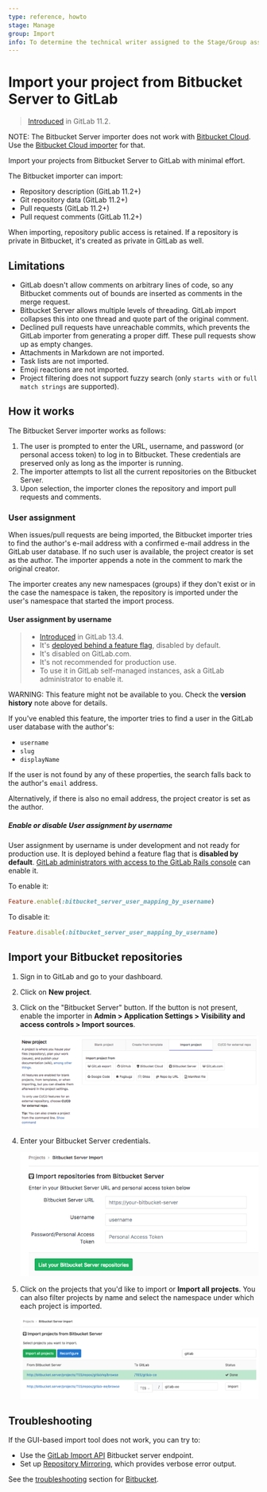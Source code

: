 ```yaml
---
type: reference, howto
stage: Manage
group: Import
info: To determine the technical writer assigned to the Stage/Group associated with this page, see https://about.gitlab.com/handbook/engineering/ux/technical-writing/#assignments
---
```


# Import your project from Bitbucket Server to GitLab

> [Introduced](https://gitlab.com/gitlab-org/gitlab-foss/-/merge_requests/20164) in GitLab 11.2.

NOTE:
The Bitbucket Server importer does not work with [Bitbucket Cloud](https://bitbucket.org).
Use the [Bitbucket Cloud importer](bitbucket.md) for that.

Import your projects from Bitbucket Server to GitLab with minimal effort.

The Bitbucket importer can import:

- Repository description (GitLab 11.2+)
- Git repository data (GitLab 11.2+)
- Pull requests (GitLab 11.2+)
- Pull request comments (GitLab 11.2+)

When importing, repository public access is retained. If a repository is private in Bitbucket, it's
created as private in GitLab as well.

## Limitations

- GitLab doesn't allow comments on arbitrary lines of code, so any Bitbucket comments out of bounds
  are inserted as comments in the merge request.
- Bitbucket Server allows multiple levels of threading. GitLab import collapses this into one thread
  and quote part of the original comment.
- Declined pull requests have unreachable commits, which prevents the GitLab importer from
  generating a proper diff. These pull requests show up as empty changes.
- Attachments in Markdown are not imported.
- Task lists are not imported.
- Emoji reactions are not imported.
- Project filtering does not support fuzzy search (only `starts with` or `full match strings` are 
  supported).

## How it works

The Bitbucket Server importer works as follows:

1. The user is prompted to enter the URL, username, and password (or personal access token) to log in to Bitbucket.
   These credentials are preserved only as long as the importer is running.
1. The importer attempts to list all the current repositories on the Bitbucket Server.
1. Upon selection, the importer clones the repository and import pull requests and comments.

### User assignment

When issues/pull requests are being imported, the Bitbucket importer tries to
find the author's e-mail address with a confirmed e-mail address in the GitLab
user database. If no such user is available, the project creator is set as
the author. The importer appends a note in the comment to mark the original
creator.

The importer creates any new namespaces (groups) if they don't exist or in
the case the namespace is taken, the repository is imported under the user's
namespace that started the import process.

#### User assignment by username

> - [Introduced](https://gitlab.com/gitlab-org/gitlab/-/issues/218609) in GitLab 13.4.
> - It's [deployed behind a feature flag](../../feature_flags.md), disabled by default.
> - It's disabled on GitLab.com.
> - It's not recommended for production use.
> - To use it in GitLab self-managed instances, ask a GitLab administrator to enable it.

WARNING:
This feature might not be available to you. Check the **version history** note above for details.

If you've enabled this feature, the importer tries to find a user in the GitLab user database with
the author's:

- `username`
- `slug`
- `displayName`

If the user is not found by any of these properties, the search falls back to the author's
`email` address.

Alternatively, if there is also no email address, the project creator is set as the author.

##### Enable or disable User assignment by username

User assignment by username is under development and not ready for production use. It is
deployed behind a feature flag that is **disabled by default**.
[GitLab administrators with access to the GitLab Rails console](../../../administration/feature_flags.md)
can enable it.

To enable it:

```ruby
Feature.enable(:bitbucket_server_user_mapping_by_username)
```

To disable it:

```ruby
Feature.disable(:bitbucket_server_user_mapping_by_username)
```

## Import your Bitbucket repositories

1. Sign in to GitLab and go to your dashboard.
1. Click on **New project**.
1. Click on the "Bitbucket Server" button. If the button is not present, enable the importer in
   **Admin > Application Settings > Visibility and access controls > Import sources**.

   ![Bitbucket](img/import_projects_from_new_project_page.png)

1. Enter your Bitbucket Server credentials.

   ![Grant access](img/bitbucket_server_import_credentials.png)

1. Click on the projects that you'd like to import or **Import all projects**.
   You can also filter projects by name and select the namespace under which each project is
   imported.

   ![Import projects](img/bitbucket_server_import_select_project_v12_3.png)

## Troubleshooting

If the GUI-based import tool does not work, you can try to:

- Use the [GitLab Import API](../../../api/import.md#import-repository-from-bitbucket-server) Bitbucket server endpoint.
- Set up [Repository Mirroring](../repository/repository_mirroring.md), which provides verbose error output.

See the [troubleshooting](bitbucket.md#troubleshooting) section for [Bitbucket](bitbucket.md).
